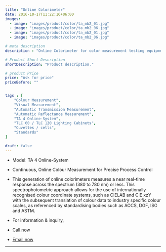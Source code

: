 ```yaml
---
title: "Online Colorimeter"
date: 2016-10-17T11:22:16+06:00
images: 
  - image: "images/product/color/ta_mb2_01.jpg"
  - image: "images/product/color/ta_mb2_06.jpg"
  - image: "images/product/color/ta_mb2_01.jpg"
  - image: "images/product/color/ta_mb2_06.jpg"

# meta description
description : "Online Colorimeter for color measurement testing equipment"

# Product Short Description
shortDescription: "Product description."

# product Price
price: "Ask for price"
priceBefore: ""


tags : [
    "Colour Measurement", 
    "Visual Measurement",
    "Automatic Transmission Measurement",
    "Automatic Reflectance Measurement",
    "TA 4 Online-System",
    "TLC 60 / TLC 120 Lighting Cabinets",
    "Cuvettes / cells",
    "Standards"
]

draft: false
---
```


* Model: TA 4 Online-System
* Continuous, Online Colour Measurement for Precise Process Control

* This generation of online colorimeters measures a near real-time response across the spectrum (380 to 780 nm) or less. This spectrophotometric approach allows for the use of internationally recognised colour coordinate systems, such as CIELAB and CIE xzY with the subsequent translation of colour data to industry specific colour scales, as referenced by standardising bodies such as AOCS, DGF, ISO and ASTM.
* For information & inquiry,
* [Call now](callto:+8801517182063)
* [Email now](mailto:sales@enviotech.com.bd)
***